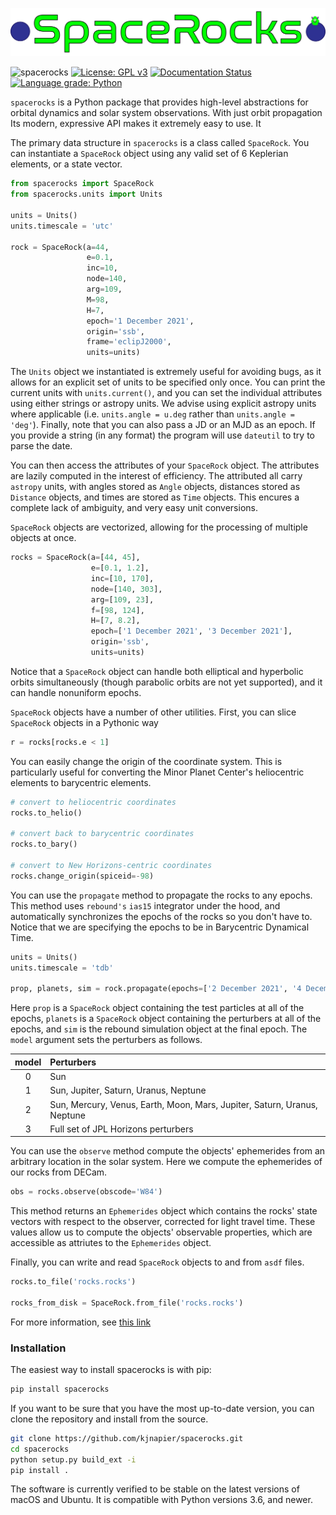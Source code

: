 ![Alt text](assets/logo.png)

![spacerocks](https://github.com/kjnapes/spacerocks/workflows/spacerocks/badge.svg?branch=master)
[![License: GPL v3](https://img.shields.io/badge/License-GPLv3-blue.svg)](https://www.gnu.org/licenses/gpl-3.0)
[![Documentation Status](https://readthedocs.org/projects/spacerocks/badge/?version=latest)](https://spacerocks.readthedocs.io/en/latest/?badge=latest)
[![Language grade: Python](https://img.shields.io/lgtm/grade/python/g/kjnapier/spacerocks.svg?logo=lgtm&logoWidth=18)](https://lgtm.com/projects/g/kjnapier/spacerocks/context:python)


`spacerocks` is a Python package that provides high-level abstractions 
for orbital dynamics and solar system observations. With just orbit propagation Its modern, 
expressive API makes it extremely easy to use. It

The primary data structure in `spacerocks` is a class called `SpaceRock`. 
You can instantiate a `SpaceRock` object using any valid set of 6 Keplerian 
elements, or a state vector.

```Python
from spacerocks import SpaceRock
from spacerocks.units import Units

units = Units()
units.timescale = 'utc'

rock = SpaceRock(a=44, 
                 e=0.1, 
                 inc=10, 
                 node=140, 
                 arg=109, 
                 M=98, 
                 H=7, 
                 epoch='1 December 2021', 
                 origin='ssb', 
                 frame='eclipJ2000', 
                 units=units)
```
The `Units` object we instantiated is extremely useful for avoiding bugs, 
as it allows for an explicit set of units to be specified only once. 
You can print the current units with `units.current()`, and 
you can set the individual attributes using either strings or astropy units.
We advise using explicit astropy units where applicable 
(i.e. `units.angle = u.deg` rather than `units.angle = 'deg'`). 
Finally, note that you can also pass a JD or an MJD as an epoch. 
If you provide a string (in any format) the program will use `dateutil` 
to try to parse the date.

You can then access the attributes of your `SpaceRock` object. 
The attributes are lazily computed in the interest of efficiency. 
The attributed all carry `astropy` units, with angles stored as `Angle` 
objects, distances stored as `Distance` objects, and times are 
stored as `Time` objects. This encures a complete lack of ambiguity, 
and very easy unit conversions.

`SpaceRock` objects are vectorized, allowing for the processing of multiple objects at once. 

```Python
rocks = SpaceRock(a=[44, 45], 
                  e=[0.1, 1.2], 
                  inc=[10, 170], 
                  node=[140, 303], 
                  arg=[109, 23], 
                  f=[98, 124], 
                  H=[7, 8.2],
                  epoch=['1 December 2021', '3 December 2021'], 
                  origin='ssb', 
                  units=units)
```
Notice that a `SpaceRock` object can handle both elliptical and hyperbolic orbits 
simultaneously (though parabolic orbits are not yet supported), and it can handle 
nonuniform epochs. 

`SpaceRock` objects have a number of other utilities. 
First, you can slice `SpaceRock` objects in a Pythonic way
```Python
r = rocks[rocks.e < 1]
```

You can easily change the origin of the coordinate system. This is particularly 
useful for converting the Minor Planet Center's heliocentric elements to 
barycentric elements. 
```Python
# convert to heliocentric coordinates
rocks.to_helio()

# convert back to barycentric coordinates
rocks.to_bary()

# convert to New Horizons-centric coordinates
rocks.change_origin(spiceid=-98)
```

You can use the `propagate` method to propagate the rocks to any epochs. 
This method uses `rebound's` `ias15` integrator under the hood, and automatically 
synchronizes the epochs of the rocks so you don't have to. Notice that we are 
specifying the epochs to be in Barycentric Dynamical Time.

```Python
units = Units()
units.timescale = 'tdb'

prop, planets, sim = rock.propagate(epochs=['2 December 2021', '4 December 2021'], model=2, units=units)
```

Here `prop` is a `SpaceRock` object containing the test particles at 
all of the epochs, `planets` is a `SpaceRock` object containing the 
perturbers at all of the epochs, and `sim` is the rebound simulation 
object at the final epoch. The `model` argument sets the perturbers as follows.

| model | Perturbers                                                               |
|:-----:|:-------------------------------------------------------------------------|
|   0   | Sun                                                                      |
|   1   | Sun, Jupiter, Saturn, Uranus, Neptune                                    |
|   2   | Sun, Mercury, Venus, Earth, Moon, Mars, Jupiter, Saturn, Uranus, Neptune |
|   3   | Full set of JPL Horizons perturbers                                      |

You can use the `observe` method compute the objects' ephemerides from an 
arbitrary location in the solar system. Here we compute the ephemerides of
our rocks from DECam.

```Python
obs = rocks.observe(obscode='W84')
```

This method returns an `Ephemerides` object which contains the rocks' state 
vectors with respect to the observer, corrected for light travel time. 
These values allow us to compute the objects' observable properties, which 
are accessible as attriutes to the `Ephemerides` object.

Finally, you can write and read `SpaceRock` objects to and from `asdf` files.
```Python
rocks.to_file('rocks.rocks')

rocks_from_disk = SpaceRock.from_file('rocks.rocks')
```

For more information, see [this link](./docs/spacerock.md)

### Installation

The easiest way to install spacerocks is with pip:

```zsh
pip install spacerocks
```

If you want to be sure that you have the most up-to-date version, you can clone the repository and install from the source.

```zsh
git clone https://github.com/kjnapier/spacerocks.git
cd spacerocks
python setup.py build_ext -i
pip install .
```

The software is currently verified to be stable on the latest versions of macOS and Ubuntu. It is compatible with Python versions 3.6, and newer.
